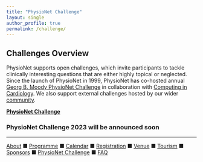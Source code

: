 ```yaml
---
title: "PhysioNet Challenge"
layout: single
author_profile: true
permalink: /challenge/
---
```

## Challenges Overview
PhysioNet supports open challenges, which invite participants to tackle clinically interesting questions that are either highly topical or neglected. Since the launch of PhysioNet in 1999, PhysioNet has co-hosted annual [Georg B. Moody PhysioNet Challenge](https://moody-challenge.physionet.org/) in collaboration with [Computing in Cardiology](https://cinc.org/). We also support external challenges hosted by our wider [community](https://physionet.org/about/challenge/community-challenge).

[**PhysioNet Challenge**](https://moody-challenge.physionet.org/)

### PhysioNet Challenge 2023 will be announced soon
---

[About](../about/) &#9632; [Programme](../programme/) &#9632; [Calendar](../calendar/) &#9632; [Registration](../registration/) &#9632; [Venue](../venue/) &#9632; [Tourism](../tourism/) &#9632; [Sponsors](../sponsors/) &#9632; [PhysioNet Challenge](../challenge/) &#9632; [FAQ](../faq/)
